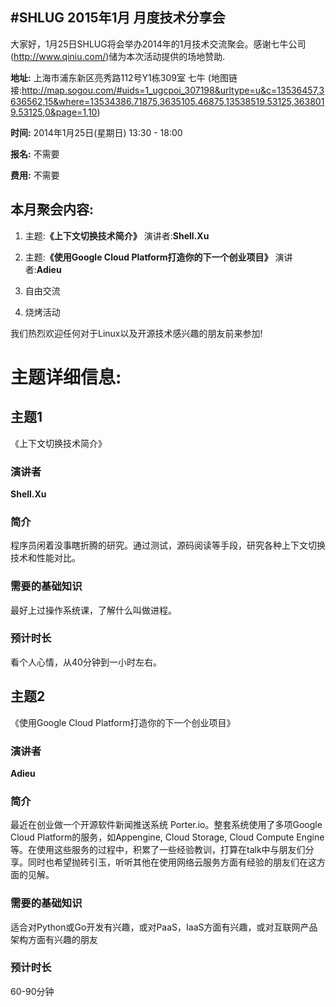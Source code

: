 #SHLUG 2015年1月 月度技术分享会
--------------------------------------------------------------------------------
大家好，1月25日SHLUG将会举办2014年的1月技术交流聚会。感谢七牛公司(http://www.qiniu.com/)储为本次活动提供的场地赞助.

**地址:** 上海市浦东新区亮秀路112号Y1栋309室 七牛 (地图链接:http://map.sogou.com/#uids=1_ugcpoi_307198&urltype=u&c=13536457,3636562,15&where=13534386.71875,3635105.46875,13538519.53125,3638019.53125,0&page=1,10)

**时间:** 2014年1月25日(星期日) 13:30 - 18:00

**报名:** 不需要

**费用:** 不需要

本月聚会内容:
---------------
1. 主题:**《上下文切换技术简介》** 演讲者:**Shell.Xu**

2. 主题:**《使用Google Cloud Platform打造你的下一个创业项目》** 演讲者:**Adieu**

3. 自由交流

4. 烧烤活动

我们热烈欢迎任何对于Linux以及开源技术感兴趣的朋友前来参加!

# 主题详细信息:


## 主题1
《上下文切换技术简介》

### 演讲者
**Shell.Xu**

### 简介
程序员闲着没事瞎折腾的研究。通过测试，源码阅读等手段，研究各种上下文切换技术和性能对比。

### 需要的基础知识
最好上过操作系统课，了解什么叫做进程。

### 预计时长
看个人心情，从40分钟到一小时左右。

## 主题2
《使用Google Cloud Platform打造你的下一个创业项目》

### 演讲者
**Adieu**

### 简介
最近在创业做一个开源软件新闻推送系统 Porter.io。整套系统使用了多项Google Cloud
Platform的服务，如Appengine, Cloud Storage, Cloud Compute
Engine等。在使用这些服务的过程中，积累了一些经验教训，打算在talk中与朋友们分享。同时也希望抛砖引玉，听听其他在使用网络云服务方面有经验的朋友们在这方面的见解。


### 需要的基础知识
适合对Python或Go开发有兴趣，或对PaaS，IaaS方面有兴趣，或对互联网产品架构方面有兴趣的朋友

### 预计时长
60-90分钟
